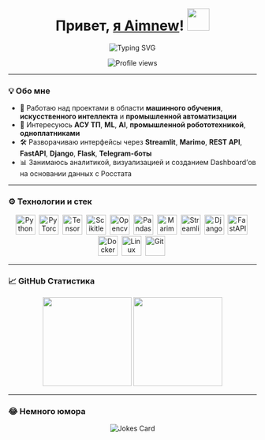 <h1 align="center">
  Привет, <a href="https://github.com/Aimnew" target="_blank">я Aimnew</a>! 
  <img src="https://github.com/blackcater/blackcater/raw/main/images/Hi.gif" height="45" />
</h1>

<p align="center">
  <img src="https://readme-typing-svg.herokuapp.com?font=Fira+Code&size=25&pause=1000&color=00FFCC&center=true&vCenter=true&width=690&lines=ML+%7C+AI+%7C+Robotics+%7C+АСУ+ТП+%7C+Marimo+%7C+Streamlit+%7C;Building+Intelligent+Automation+Systems" alt="Typing SVG" />
</p>

<p align="center">
  <img src="https://komarev.com/ghpvc/?username=Aimnew&color=brightgreen" alt="Profile views" />
</p>

---

### 💡 Обо мне

- 🚀 Работаю над проектами в области **машинного обучения**, **искусственного интеллекта** и **промышленной автоматизации**  
- 🧠 Интересуюсь **АСУ ТП**, **ML**, **AI**, **промышленной робототехникой**, **одноплатниками**  
- 🛠 Разворачиваю интерфейсы через **Streamlit**, **Marimo**, **REST API**, **FastAPI**, **Django**, **Flask**, **Telegram-боты** 
- 📊 Занимаюсь аналитикой, визуализацией и созданием Dashboard’ов на основании данных с Росстата 

---

### ⚙️ Технологии и стек

<p align="center">
  <img src="https://cdn.jsdelivr.net/gh/devicons/devicon/icons/python/python-original.svg" title="Python" width="40" height="40"/>&nbsp;
  <img src="https://cdn.jsdelivr.net/gh/devicons/devicon/icons/pytorch/pytorch-original.svg" title="PyTorch" width="40" height="40"/>&nbsp;
  <img src="https://cdn.jsdelivr.net/gh/devicons/devicon/icons/tensorflow/tensorflow-original.svg" title="TensorFlow" width="40" height="40"/>&nbsp;
  <img src="https://cdn.jsdelivr.net/gh/devicons/devicon@latest/icons/scikitlearn/scikitlearn-original.svg" title="Scikitlearn" width="40" height="40"/>&nbsp;
  <img src="https://cdn.jsdelivr.net/gh/devicons/devicon@latest/icons/opencv/opencv-original-wordmark.svg" title="Opencv" width="40" height="40"/>&nbsp;
  <img src="https://cdn.jsdelivr.net/gh/devicons/devicon@latest/icons/pandas/pandas-original-wordmark.svg" title="Pandas" width="40" height="40"/>&nbsp;
  <img src="https://raw.githubusercontent.com/marimo-team/marimo/main/docs/_static/marimo-logotype-thick.svg" title="Marimo" alt="Marimo" width="40" height="40"/>&nbsp;
  <img src="https://streamlit.io/images/brand/streamlit-logo-primary-colormark-darktext.png" title="Streamlit" alt="Streamlit" height="40"/>&nbsp;
  <img src="https://cdn.jsdelivr.net/gh/devicons/devicon@latest/icons/django/django-plain.svg" title="Django" width="40" height="40"/>&nbsp;
  <img src="https://cdn.jsdelivr.net/gh/devicons/devicon/icons/fastapi/fastapi-original-wordmark.svg" title="FastAPI" width="40" height="40"/>&nbsp;
  <img src="https://cdn.jsdelivr.net/gh/devicons/devicon/icons/docker/docker-original.svg" title="Docker" width="40" height="40"/>&nbsp;
  <img src="https://cdn.jsdelivr.net/gh/devicons/devicon/icons/linux/linux-original.svg" title="Linux" width="40" height="40"/>&nbsp;
  <img src="https://cdn.jsdelivr.net/gh/devicons/devicon/icons/git/git-original.svg" title="Git" width="40" height="40"/>&nbsp;
</p>

---

### 📈 GitHub Статистика

<p align="center">
  <img src="https://github-readme-stats-sigma-five.vercel.app/api?username=Aimnew&show_icons=true&count_private=true&hide_border=true&title_color=00FFCC&icon_color=FFFFFF&text_color=FFFFFF&bg_color=0d1117" height="180px"/>
  <img src="https://github-readme-stats-sigma-five.vercel.app/api/top-langs/?username=Aimnew&layout=compact&hide_border=true&title_color=00FFCC&text_color=FFFFFF&bg_color=0d1117" height="180px"/>
</p>

---

### 😂 Немного юмора

<p align="center">
  <img src="https://readme-jokes.vercel.app/api?theme=dark" alt="Jokes Card" />
</p>

